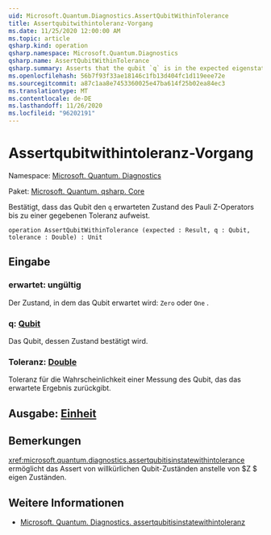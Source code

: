 ```yaml
---
uid: Microsoft.Quantum.Diagnostics.AssertQubitWithinTolerance
title: Assertqubitwithintoleranz-Vorgang
ms.date: 11/25/2020 12:00:00 AM
ms.topic: article
qsharp.kind: operation
qsharp.namespace: Microsoft.Quantum.Diagnostics
qsharp.name: AssertQubitWithinTolerance
qsharp.summary: Asserts that the qubit `q` is in the expected eigenstate of the Pauli Z operator up to a given tolerance.
ms.openlocfilehash: 56b7f93f33ae18146c1fb13d404fc1d119eee72e
ms.sourcegitcommit: a87c1aa8e7453360025e47ba614f25b02ea84ec3
ms.translationtype: MT
ms.contentlocale: de-DE
ms.lasthandoff: 11/26/2020
ms.locfileid: "96202191"
---
```

# <a name="assertqubitwithintolerance-operation"></a>Assertqubitwithintoleranz-Vorgang

Namespace: [Microsoft. Quantum. Diagnostics](xref:Microsoft.Quantum.Diagnostics)

Paket: [Microsoft. Quantum. qsharp. Core](https://nuget.org/packages/Microsoft.Quantum.QSharp.Core)


Bestätigt, dass das Qubit den `q` erwarteten Zustand des Pauli Z-Operators bis zu einer gegebenen Toleranz aufweist.

```qsharp
operation AssertQubitWithinTolerance (expected : Result, q : Qubit, tolerance : Double) : Unit
```


## <a name="input"></a>Eingabe

### <a name="expected--__invalidresult__"></a>erwartet: __ungültig <Result>__

Der Zustand, in dem das Qubit erwartet wird: `Zero` oder `One` .


### <a name="q--qubit"></a>q: [Qubit](xref:microsoft.quantum.lang-ref.qubit)

Das Qubit, dessen Zustand bestätigt wird.


### <a name="tolerance--double"></a>Toleranz: [Double](xref:microsoft.quantum.lang-ref.double)

Toleranz für die Wahrscheinlichkeit einer Messung des Qubit, das das erwartete Ergebnis zurückgibt.



## <a name="output--unit"></a>Ausgabe: [Einheit](xref:microsoft.quantum.lang-ref.unit)



## <a name="remarks"></a>Bemerkungen

<xref:microsoft.quantum.diagnostics.assertqubitisinstatewithintolerance> ermöglicht das Assert von willkürlichen Qubit-Zuständen anstelle von $Z $ eigen Zuständen.

## <a name="see-also"></a>Weitere Informationen

- [Microsoft. Quantum. Diagnostics. assertqubitisinstatewithintoleranz](xref:Microsoft.Quantum.Diagnostics.AssertQubitIsInStateWithinTolerance)